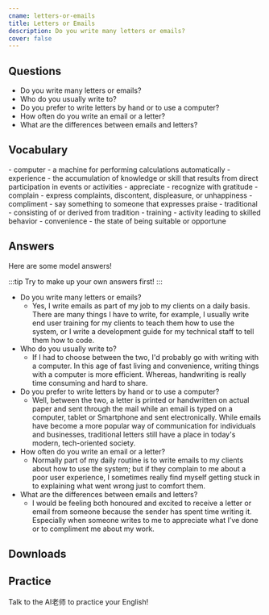 ```yaml
---
cname: letters-or-emails
title: Letters or Emails
description: Do you write many letters or emails?
cover: false
---
```

<banner></banner>

## Questions

- Do you write many letters or emails?
- Who do you usually write to?
- Do you prefer to write letters by hand or to use a computer?
- How often do you write an email or a letter?
- What are the differences between emails and letters?

## Vocabulary

<vocab-list>
- computer
  - a machine for performing calculations automatically  
- experience
  - the accumulation of knowledge or skill that results from direct participation in events or activities
- appreciate
  - recognize with gratitude
- complain
  - express complaints, discontent, displeasure, or unhappiness
- compliment
  - say something to someone that expresses praise
- traditional
  - consisting of or derived from tradition
- training
  - activity leading to skilled behavior  
- convenience
  - the state of being suitable or opportune

<!-- blank -->

</vocab-list>

## Answers
Here are some model answers!

:::tip
Try to make up your own answers first!
:::

- Do you write many letters or emails?
  - Yes, I write emails as part of my job to my clients on a daily basis. There are many things I have to write, for example, I usually write end user training for my clients to teach them how to use the system, or I write a development guide for my technical staff to tell them how to code.
- Who do you usually write to?
  - If I had to choose between the two, I&#39;d probably go with writing with a computer. In this age of fast living and convenience, writing things with a computer is more efficient. Whereas, handwriting is really time consuming and hard to share.
- Do you prefer to write letters by hand or to use a computer?
  - Well, between the two, a letter is printed or handwritten on actual paper and sent through the mail while an email is typed on a computer, tablet or Smartphone and sent electronically. While emails have become a more popular way of communication for individuals and businesses, traditional letters still have a place in today&#39;s modern, tech-oriented society.
- How often do you write an email or a letter?
  - Normally part of my daily routine is to write emails to my clients about how to use the system; but if they complain to me about a poor user experience, I sometimes really find myself getting stuck in to explaining what went wrong just to comfort them.
- What are the differences between emails and letters?
  - I would be feeling both honoured and excited to receive a letter or email from someone because the sender has spent time writing it. Especially when someone writes to me to appreciate what I’ve done or to compliment me about my work.

## Downloads
<downloads></downloads>

## Practice
Talk to the AI老师 to practice your English!
<qrfooter></qrfooter>




